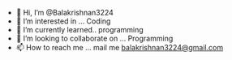 - 👋 Hi, I’m @Balakrishnan3224
- 👀 I’m interested in ... Coding
- 🌱 I’m currently learned.. programming
- 💞️ I’m looking to collaborate on ... Programming
- 📫 How to reach me ... mail me balakrishnan3224@gmail.com

<!---
Balakrishnan3224/Balakrishnan3224 is a ✨ special ✨ repository because its `README.md` (this file) appears on your GitHub profile.
You can click the Preview link to take a look at your changes.
--->
